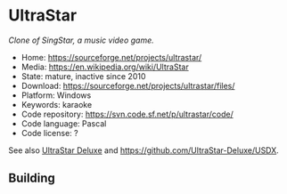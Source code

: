 # UltraStar

_Clone of SingStar, a music video game._

- Home: https://sourceforge.net/projects/ultrastar/
- Media: https://en.wikipedia.org/wiki/UltraStar
- State: mature, inactive since 2010
- Download: https://sourceforge.net/projects/ultrastar/files/
- Platform: Windows
- Keywords: karaoke
- Code repository: https://svn.code.sf.net/p/ultrastar/code/
- Code language: Pascal
- Code license: ?

See also [UltraStar Deluxe](https://usdx.eu/) and https://github.com/UltraStar-Deluxe/USDX.


## Building

